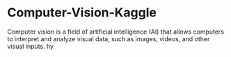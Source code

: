 # Computer-Vision-Kaggle
Computer vision is a field of artificial intelligence (AI) that allows computers to interpret and analyze visual data, such as images, videos, and other visual inputs. 
hy

